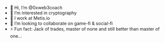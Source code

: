 - 👋 Hi, I’m @0xweb3coach
- 👀 I’m interested in cryptography
- 🌿 I work at Metis.io
- 💞️ I’m looking to collaborate on game-fi & social-fi
- ⚡ Fun fact: Jack of trades, master of none and still better than master of one...

<!---
0xweb3coach/0xweb3coach is a ✨ special ✨ repository because its `README.md` (this file) appears on your GitHub profile.
You can click the Preview link to take a look at your changes.
--->
